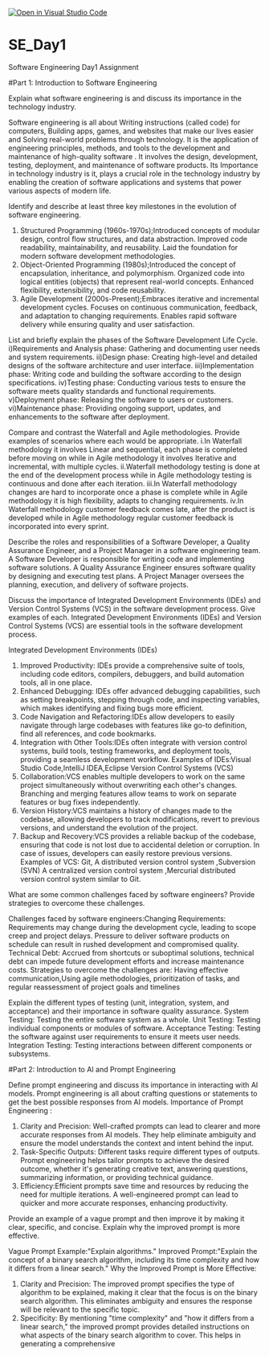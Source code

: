 [![Open in Visual Studio Code](https://classroom.github.com/assets/open-in-vscode-2e0aaae1b6195c2367325f4f02e2d04e9abb55f0b24a779b69b11b9e10269abc.svg)](https://classroom.github.com/online_ide?assignment_repo_id=18370122&assignment_repo_type=AssignmentRepo)
# SE_Day1
Software Engineering Day1 Assignment

#Part 1: Introduction to Software Engineering

Explain what software engineering is and discuss its importance in the technology industry.

Software engineering is all about  Writing instructions (called code) for computers, Building apps, games, and websites that make our lives easier and Solving real-world problems through technology. It is the  application of engineering principles, methods, and tools to the development and maintenance of high-quality software . It involves the design, development, testing, deployment, and maintenance of software products.
Its Importance in technology industry is it, plays a crucial role in the technology industry by enabling the creation of software applications and systems that power various aspects of modern life.

Identify and describe at least three key milestones in the evolution of software engineering.

1. Structured Programming (1960s-1970s);Introduced concepts of modular design, control flow structures, and data abstraction.
Improved code readability, maintainability, and reusability.
Laid the foundation for modern software development methodologies.
2. Object-Oriented Programming (1980s);Introduced the concept of encapsulation, inheritance, and polymorphism.
Organized code into logical entities (objects) that represent real-world concepts.
Enhanced flexibility, extensibility, and code reusability.
3. Agile Development (2000s-Present);Embraces iterative and incremental development cycles.
Focuses on continuous communication, feedback, and adaptation to changing requirements.
Enables rapid software delivery while ensuring quality and user satisfaction.

List and briefly explain the phases of the Software Development Life Cycle.
i)Requirements and Analysis phase: Gathering and documenting user needs and system requirements.
ii)Design phase: Creating high-level and detailed designs of the software architecture and user interface.
iii)Implementation phase: Writing code and building the software according to the design specifications.
iv)Testing phase: Conducting various tests to ensure the software meets quality standards and functional requirements.
v)Deployment phase: Releasing the software to users or customers.
vi)Maintenance phase: Providing ongoing support, updates, and enhancements to the software after deployment.

Compare and contrast the Waterfall and Agile methodologies. Provide examples of scenarios where each would be appropriate.
i.In Waterfall methodology it involves Linear and sequential, each phase is completed before moving on while in Agile methodology
it involves Iterative and incremental, with multiple cycles.
ii.Waterfall methodology testing is done at the end of the development process while in Agile methodology testing is continuous and done after each iteration.
iii.In Waterfall methodology changes are hard to incorporate once a phase is complete while in Agile methodology it is high flexibility, adapts to changing requirements.
iv.In Waterfall methodology customer feedback comes late, after the product is developed while in Agile methodology regular customer feedback is incorporated into every sprint. 

Describe the roles and responsibilities of a Software Developer, a Quality Assurance Engineer, and a Project Manager in a software engineering team.
A Software Developer is responsible for writing code and implementing software solutions.
A Quality Assurance Engineer ensures software quality by designing and executing test plans.
A Project Manager oversees the planning, execution, and delivery of software projects.

Discuss the importance of Integrated Development Environments (IDEs) and Version Control Systems (VCS) in the software development process. Give examples of each.
Integrated Development Environments (IDEs) and Version Control Systems (VCS) are essential tools in the software development process. 

 Integrated Development Environments (IDEs)
1. Improved Productivity: IDEs provide a comprehensive suite of tools, including code editors, compilers, debuggers, and build automation tools, all in one place.
2. Enhanced Debugging: IDEs offer advanced debugging capabilities, such as setting breakpoints, stepping through code, and inspecting variables, which makes identifying and fixing bugs more efficient.
3. Code Navigation and Refactoring:IDEs allow developers to easily navigate through large codebases with features like go-to definition, find all references, and code bookmarks.
4. Integration with Other Tools:IDEs often integrate with version control systems, build tools, testing frameworks, and deployment tools, providing a seamless development workflow.
Examples of IDEs:Visual Studio Code,IntelliJ IDEA,Eclipse
Version Control Systems (VCS)
1. Collaboration:VCS enables multiple developers to work on the same project simultaneously without overwriting each other's changes. Branching and merging features allow teams to work on separate features or bug fixes independently.
2. Version History:VCS maintains a history of changes made to the codebase, allowing developers to track modifications, revert to previous versions, and understand the evolution of the project.
3. Backup and Recovery:VCS provides a reliable backup of the codebase, ensuring that code is not lost due to accidental deletion or corruption. In case of issues, developers can easily restore previous versions.
Examples of VCS: Git, A distributed version control system ,Subversion (SVN) A centralized version control system ,Mercurial distributed version control system similar to Git.
   
What are some common challenges faced by software engineers? Provide strategies to overcome these challenges.

Challenges faced by software engineers:Changing Requirements: Requirements may change during the development cycle, leading to scope creep and project delays.
Pressure to deliver software products on schedule can result in rushed development and compromised quality.
Technical Debt: Accrued from shortcuts or suboptimal solutions, technical debt can impede future development efforts and increase maintenance costs.
Strategies to overcome the challenges are: Having effective communication,Using agile methodologies, prioritization of tasks, and regular reassessment of project goals and timelines

Explain the different types of testing (unit, integration, system, and acceptance) and their importance in software quality assurance.
System Testing: Testing the entire software system as a whole.
Unit Testing: Testing individual components or modules of software.
Acceptance Testing: Testing the software against user requirements to ensure it meets user needs.
Integration Testing: Testing interactions between different components or subsystems.

#Part 2: Introduction to AI and Prompt Engineering


Define prompt engineering and discuss its importance in interacting with AI models.
Prompt engineering is all about crafting questions or statements to get the best possible responses from AI models. 
Importance of Prompt Engineering :
1. Clarity and Precision: Well-crafted prompts can lead to clearer and more accurate responses from AI models. They help eliminate ambiguity and ensure the model understands the context and intent behind the input.
2. Task-Specific Outputs: Different tasks require different types of outputs. Prompt engineering helps tailor prompts to achieve the desired outcome, whether it's generating creative text, answering questions, summarizing information, or providing technical guidance.
3. Efficiency:Efficient prompts save time and resources by reducing the need for multiple iterations. A well-engineered prompt can lead to quicker and more accurate responses, enhancing productivity.

Provide an example of a vague prompt and then improve it by making it clear, specific, and concise. Explain why the improved prompt is more effective.

Vague Prompt Example:"Explain algorithms."
Improved Prompt:"Explain the concept of a binary search algorithm, including its time complexity and how it differs from a linear search."
Why the Improved Prompt is More Effective:

1. Clarity and Precision: The improved prompt specifies the type of algorithm to be explained, making it clear that the focus is on the binary search algorithm. This eliminates ambiguity and ensures the response will be relevant to the specific topic.
2. Specificity: By mentioning "time complexity" and "how it differs from a linear search," the improved prompt provides detailed instructions on what aspects of the binary search algorithm to cover. This helps in generating a comprehensive 
